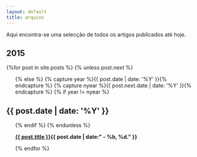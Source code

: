 ```yaml
---
layout: default
title: arquivo
---
```

Aqui encontra-se uma selecção de todos os artigos publicados até hoje.

<section id="archive">
                    <h2>2015</h2>
                                    {%for post in site.posts %}
                                    {% unless post.next %}
                    <ul class="this">
                        {% else %}
                        {% capture year %}{{ post.date | date: '%Y' }}{% endcapture %}
                        {% capture nyear %}{{ post.next.date | date: '%Y' }}{% endcapture %}
                        {% if year != nyear %}
                    </ul>
                    <h2>{{ post.date | date: '%Y' }}</h2>
                    <ul class="past">
                        {% endif %}
                        {% endunless %}
                    <p><strong><a href="{{ post.url }}">{{ post.title }}</a><time>{{ post.date | date:" - %b, %d." }}</time></strong></p>
                    {% endfor %}
                    </ul>
</section> 
